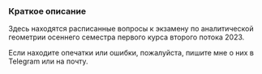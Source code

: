 ### Краткое описание

Здесь находятся расписанные вопросы к экзамену по аналитической геометрии осеннего семестра первого курса второго потока 2023.

Если находите опечатки или ошибки, пожалуйста, пишите мне о них в Telegram или на почту.

